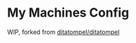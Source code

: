 # My Machines Config

WIP, forked from [ditatompel/ditatompel](https://github.com/ditatompel/ditatompel)


[fork_origin]: https://github.com/ditatompel/ditatompel
